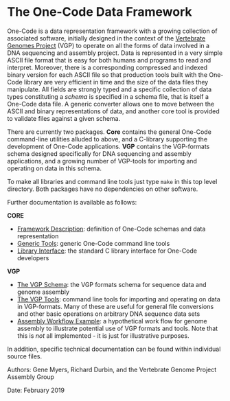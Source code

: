 # The One-Code Data Framework

One-Code is a data representation framework with a growing collection of associated software,
initially designed in the context of the
[Vertebrate Genomes Project](http://vertebrategenomesproject.org) (VGP) to operate on all the forms of 
data involved in a DNA sequencing and assembly project.   Data is represented in a very simple ASCII file format that is easy for both humans and
programs to read and interpret.  Moreover, there is a corresponding compressed and indexed binary
version for each ASCII file so that production tools built with the One-Code library are very efficient in time and the
size of the data files they manipulate.  All fields are strongly typed and a specific collection of data types constituting a *schema* is
specified in a schema file, that is itself a One-Code data file.  A generic converter allows one to move between the ASCII and
binary representations of data, and another core tool is provided to validate files against a 
given schema.

There are currently two packages.  **Core** contains the general One-Code command-line utilities
alluded to above, and a C-library supporting the development of One-Code applications.
**VGP** contains the VGP-formats schema designed specifically for DNA sequencing and assembly applications, and a growing number of VGP-tools for importing and operating on data in this schema.

To make all libraries and command line tools just type ```make``` in this top
level directory.  Both packages have no dependencies on other software.

Further documentation is available as follows:

**CORE**

- [Framework Description](https://github.com/VGP/vgp-tools/blob/master/Core/Format-description.md): definition of One-Code schemas and data representation
- [Generic Tools](https://github.com/VGP/vgp-tools/blob/master/Core/Generic-tools.md): generic One-Code command line tools
- [Library Interface](https://github.com/VGP/vgp-tools/blob/master/Core/Library-interface.md): the standard C library interface for One-Code developers

**VGP**

- [The VGP Schema](https://github.com/VGP/vgp-tools/blob/master/VGP/docs/VGP-sequence-schema.md): the VGP formats schema for sequence data and genome assembly
- [The VGP Tools](https://github.com/VGP/vgp-tools/blob/master/VGP/docs/VGP-sequence-tools.md): command line tools for importing and operating on data in VGP-formats.  Many of these are useful for general file conversions and other
  basic operations on arbitrary DNA sequence data sets
- [Assembly Workflow Example](https://github.com/VGP/vgp-tools/blob/master/VGP/docs/VGP-assembly-workflow.md): a hypothetical work flow for genome assembly to illustrate
  potential use of VGP formats and tools.  Note that this is *not* all implemented - it is just for illustrative purposes.

In addition, specific technical documentation can be found within individual source files.

Authors:  Gene Myers, Richard Durbin, and the Vertebrate Genome Project Assembly Group

Date: February 2019
